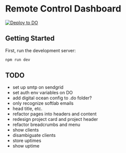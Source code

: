 # Remote Control Dashboard

[![Deploy to DO](https://www.deploytodo.com/do-btn-blue.svg)](https://cloud.digitalocean.com/apps/new?repo=https://github.com/softlabnyc/remote-control-dashboard/tree/main)

## Getting Started

First, run the development server:

```bash
npm run dev
```

## TODO

- set up smtp on sendgrid
- set auth env variables on DO
- add digital ocean config to .do folder?
- only recognize softlab emails
- head title, etc.
- refactor pages into headers and content
- redesign project card and project header
- refactor breadcrumbs and menu
- show clients
- disambiguate clients
- store uptimes
- show uptime
